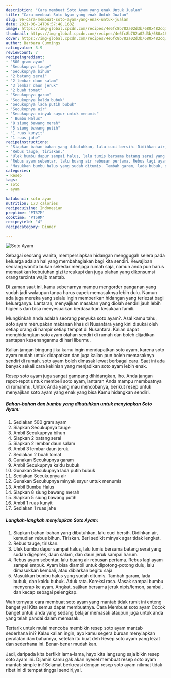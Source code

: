 ```yaml
---
description: "Cara membuat Soto Ayam yang enak Untuk Jualan"
title: "Cara membuat Soto Ayam yang enak Untuk Jualan"
slug: 96-cara-membuat-soto-ayam-yang-enak-untuk-jualan
date: 2021-06-14T06:57:48.163Z
image: https://img-global.cpcdn.com/recipes/4e6fc8b782a02d3b/680x482cq70/soto-ayam-foto-resep-utama.jpg
thumbnail: https://img-global.cpcdn.com/recipes/4e6fc8b782a02d3b/680x482cq70/soto-ayam-foto-resep-utama.jpg
cover: https://img-global.cpcdn.com/recipes/4e6fc8b782a02d3b/680x482cq70/soto-ayam-foto-resep-utama.jpg
author: Barbara Cummings
ratingvalue: 3.9
reviewcount: 7
recipeingredient:
- "500 gram ayam"
- "Secukupnya tauge"
- "Secukupnya bihun"
- "2 batang serai"
- "2 lembar daun salam"
- "3 lembar daun jeruk"
- "2 buah tomat"
- "Secukupnya garam"
- "Secukupnya kaldu bubuk"
- "Secukupnya lada putih bubuk"
- "Secukupnya air"
- "Secukupnya minyak sayur untuk menumis"
- " Bumbu Halus"
- "8 siung bawang merah"
- "5 siung bawang putih"
- "1 ruas kunyit"
- "1 ruas jahe"
recipeinstructions:
- "Siapkan bahan-bahan yang dibutuhkan, lalu cuci bersih. Didihkan air, kemudian rebus bihun. Tiriskan. Beri sedikit minyak agar tidak lengket."
- "Rebus tauge, tiriskan."
- "Ulek bumbu dapur sampai halus, lalu tumis bersama batang serai yang sudah digeprek, daun salam, dan daun jeruk sampai harum."
- "Rebus ayam sebentar, lalu buang air rebusan pertama. Rebus lagi ayam sampai empuk. Ayam bisa diambil untuk dipotong-potong dulu, lalu dimasukkan kembali, atau dibiarkan begitu saja"
- "Masukkan bumbu halus yang sudah ditumis. Tambah garam, lada bubuk, dan kaldu bubuk. Aduk rata. Koreksi rasa. Masak sampai bumbu menyerap ke ayam. Angkat, sajikan bersama jeruk nipis/lemon, sambal, dan kecap sebagai pelengkap."
categories:
- Resep
tags:
- soto
- ayam

katakunci: soto ayam 
nutrition: 173 calories
recipecuisine: Indonesian
preptime: "PT37M"
cooktime: "PT59M"
recipeyield: "4"
recipecategory: Dinner

---
```



![Soto Ayam](https://img-global.cpcdn.com/recipes/4e6fc8b782a02d3b/680x482cq70/soto-ayam-foto-resep-utama.jpg)

Sebagai seorang wanita, mempersiapkan hidangan menggugah selera pada keluarga adalah hal yang membahagiakan bagi kita sendiri. Kewajiban seorang  wanita bukan sekedar menjaga rumah saja, namun anda pun harus memastikan kebutuhan gizi tercukupi dan juga olahan yang dikonsumsi orang tercinta wajib mantab.

Di zaman  saat ini, kamu sebenarnya mampu mengorder panganan yang sudah jadi walaupun tanpa harus capek memasaknya lebih dulu. Namun ada juga mereka yang selalu ingin memberikan hidangan yang terlezat bagi keluarganya. Lantaran, menyajikan masakan yang diolah sendiri jauh lebih higienis dan bisa menyesuaikan berdasarkan kesukaan famili. 



Mungkinkah anda adalah seorang penyuka soto ayam?. Asal kamu tahu, soto ayam merupakan makanan khas di Nusantara yang kini disukai oleh setiap orang di hampir setiap tempat di Nusantara. Kalian dapat menghidangkan soto ayam olahan sendiri di rumah dan boleh dijadikan santapan kesenanganmu di hari liburmu.

Kalian jangan bingung jika kamu ingin mendapatkan soto ayam, karena soto ayam mudah untuk didapatkan dan juga kalian pun boleh memasaknya sendiri di rumah. soto ayam boleh dimasak lewat berbagai cara. Saat ini ada banyak sekali cara kekinian yang menjadikan soto ayam lebih enak.

Resep soto ayam juga sangat gampang dihidangkan, lho. Anda jangan repot-repot untuk membeli soto ayam, lantaran Anda mampu membuatnya di rumahmu. Untuk Anda yang mau mencobanya, berikut resep untuk menyajikan soto ayam yang enak yang bisa Kamu hidangkan sendiri.

<!--inarticleads1-->

##### Bahan-bahan dan bumbu yang dibutuhkan untuk menyiapkan Soto Ayam:

1. Sediakan 500 gram ayam
1. Siapkan Secukupnya tauge
1. Ambil Secukupnya bihun
1. Siapkan 2 batang serai
1. Siapkan 2 lembar daun salam
1. Ambil 3 lembar daun jeruk
1. Sediakan 2 buah tomat
1. Gunakan Secukupnya garam
1. Ambil Secukupnya kaldu bubuk
1. Gunakan Secukupnya lada putih bubuk
1. Sediakan Secukupnya air
1. Gunakan Secukupnya minyak sayur untuk menumis
1. Ambil  Bumbu Halus
1. Siapkan 8 siung bawang merah
1. Siapkan 5 siung bawang putih
1. Ambil 1 ruas kunyit
1. Sediakan 1 ruas jahe




<!--inarticleads2-->

##### Langkah-langkah menyiapkan Soto Ayam:

1. Siapkan bahan-bahan yang dibutuhkan, lalu cuci bersih. Didihkan air, kemudian rebus bihun. Tiriskan. Beri sedikit minyak agar tidak lengket.
1. Rebus tauge, tiriskan.
1. Ulek bumbu dapur sampai halus, lalu tumis bersama batang serai yang sudah digeprek, daun salam, dan daun jeruk sampai harum.
1. Rebus ayam sebentar, lalu buang air rebusan pertama. Rebus lagi ayam sampai empuk. Ayam bisa diambil untuk dipotong-potong dulu, lalu dimasukkan kembali, atau dibiarkan begitu saja
1. Masukkan bumbu halus yang sudah ditumis. Tambah garam, lada bubuk, dan kaldu bubuk. Aduk rata. Koreksi rasa. Masak sampai bumbu menyerap ke ayam. Angkat, sajikan bersama jeruk nipis/lemon, sambal, dan kecap sebagai pelengkap.




Wah ternyata cara membuat soto ayam yang mantab tidak rumit ini enteng banget ya! Kita semua dapat membuatnya. Cara Membuat soto ayam Cocok banget untuk anda yang sedang belajar memasak ataupun juga untuk anda yang telah pandai dalam memasak.

Tertarik untuk mulai mencoba membikin resep soto ayam mantab sederhana ini? Kalau kalian ingin, ayo kamu segera buruan menyiapkan peralatan dan bahannya, setelah itu buat deh Resep soto ayam yang lezat dan sederhana ini. Benar-benar mudah kan. 

Jadi, daripada kita berfikir lama-lama, hayo kita langsung saja bikin resep soto ayam ini. Dijamin kamu gak akan nyesel membuat resep soto ayam mantab simple ini! Selamat berkreasi dengan resep soto ayam nikmat tidak ribet ini di tempat tinggal sendiri,ya!.

